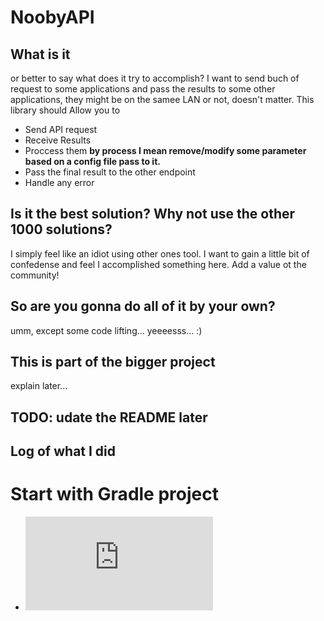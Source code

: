 # NoobyAPI

## What is it

or better to say what does it try to accomplish? I want to send buch of request to some applications and pass the results to some other applications, they might be on the samee LAN or not, doesn't matter.
This library should Allow you to

- Send API request
- Receive Results
- Proccess them **by process I mean remove/modify some parameter based on a config file pass to it.**
- Pass the final result to the other endpoint
- Handle any error

## Is it the best solution? Why not use the other 1000 solutions?

I simply feel like an idiot using other ones tool. I want to gain a little bit of confedense and feel I accomplished something here.
Add a value ot the community!

## So are you gonna do all of it by your own?

umm, except some code lifting... yeeeesss... :)

## This is part of the bigger project

explain later...

## TODO: udate the README later

## Log of what I did

# Start with Gradle project

- ![Starter Guide](https://docs.gradle.org/current/samples/sample_building_java_libraries.html)
